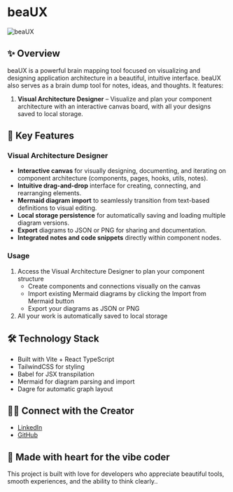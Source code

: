 # beaUX

![beaUX](https://img.shields.io/badge/status-beta-purple)

## **✨ Overview**

beaUX is a powerful brain mapping tool focused on visualizing and designing application architecture in a beautiful, intuitive interface. beaUX also serves as a brain dump tool for notes, ideas, and thoughts. It features:

1. **Visual Architecture Designer** – Visualize and plan your component architecture with an interactive canvas board, with all your designs saved to local storage.

## **🎨 Key Features**

### **Visual Architecture Designer**

- **Interactive canvas** for visually designing, documenting, and iterating on component architecture (components, pages, hooks, utils, notes).
- **Intuitive drag-and-drop** interface for creating, connecting, and rearranging elements.
- **Mermaid diagram import** to seamlessly transition from text-based definitions to visual editing.
- **Local storage persistence** for automatically saving and loading multiple diagram versions.
- **Export** diagrams to JSON or PNG for sharing and documentation.
- **Integrated notes and code snippets** directly within component nodes.

### **Usage**

1. Access the Visual Architecture Designer to plan your component structure
   - Create components and connections visually on the canvas
   - Import existing Mermaid diagrams by clicking the Import from Mermaid button
   - Export your diagrams as JSON or PNG
2. All your work is automatically saved to local storage

## **🛠️ Technology Stack**

- Built with Vite + React TypeScript
- TailwindCSS for styling
- Babel for JSX transpilation
- Mermaid for diagram parsing and import
- Dagre for automatic graph layout

## **👨‍💻 Connect with the Creator**

- [LinkedIn](https://linkedin.com/in/alainbonus)
- [GitHub](https://github.com/a-bonus)

## **💖 Made with heart for the vibe coder**

This project is built with love for developers who appreciate beautiful tools, smooth experiences, and the ability to think clearly..

